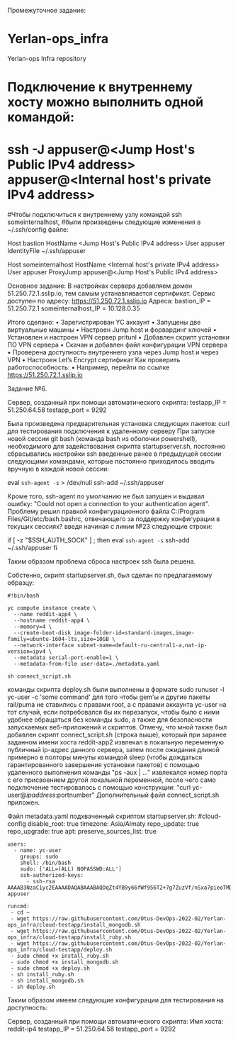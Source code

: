 Промежуточное задание:
# Yerlan-ops_infra
Yerlan-ops Infra repository
# Подключение к внутреннему хосту можно выполнить одной командой:
# ssh -J appuser@<Jump Host's Public IPv4 address> appuser@<Internal host's private IPv4 address>

#Чтобы подключиться к внутреннему узлу командой ssh someinternalhost,
#были произведены следующие изменения в ~/.ssh/config файле:

Host bastion
   HostName <Jump Host's Public IPv4 address>
   User appuser
   IdentityFile ~/.ssh/appuser

Host someinternalhost
   HostName <Internal host's private IPv4 address>
   User appuser
   ProxyJump appuser@<Jump Host's Public IPv4 address>

Основное задание:
В настройках сервера добавляем домен 51.250.72.1.sslip.io, тем самым устанавливается сертификат.
Сервис доступен по адресу:
https://51.250.72.1.sslip.io
Адреса:
bastion_IP = 51.250.72.1
someinternalhost_IP = 10.128.0.35

Итого сделано:
• Зарегистрирован YC аккаунт
• Запущены две виртуальные машины
• Настроен Jump host и форвардинг ключей
• Установлен и настроен VPN сервер pritunl
• Добавлен скрипт установки ПО VPN сервера
• Скачан и добавлен файл конфигурации VPN сервера
• Проверена доступность внутреннего узла через Jump host и через VPN
• Настроен Let’s Encrypt сертификат
Как проверить работоспособность:
• Например, перейти по ссылке https://51.250.72.1.sslip.io

Задание №6.

Сервер, созданный при помощи автоматического скрипта:
testapp_IP = 51.250.64.58
testapp_port = 9292

Была произведена предварительная установка следующих пакетов: curl для тестирования подключения к удаленному серверу
При запуске новой сессии git bash (команда bash из оболочки powershell), необходимого для задействования скрипта startupserver.sh, постоянно сбрасывались настройки ssh введенные ранее в предыдущей сессии следующими командами, которые постоянно приходилось вводить вручную в каждой новой сессии:

eval `ssh-agent -s` > /dev/null
ssh-add ~/.ssh/appuser

Кроме того, ssh-agent по умолчанию не был запущен и выдавал ошибку: "Could not open a connection to your authentication agent".
Проблему решил правкой конфигурационного файла C:/Program Files/Git/etc/bash.bashrc, отвечающего за поддержку конфигурации в текущих сессиях?
введя начиная с линии №23 следующие строки:

if [ -z "$SSH_AUTH_SOCK" ] ; then
    eval `ssh-agent -s`
    ssh-add ~/.ssh/appuser
fi

Таким образом проблема сброса настроек ssh была решена.

Собстенно, скрипт startupserver.sh, был сделан по предлагаемому образцу:

	#!bin/bash

	yc compute instance create \
	  --name reddit-app4 \
	  --hostname reddit-app4 \
	  --memory=4 \
	  --create-boot-disk image-folder-id=standard-images,image-family=ubuntu-1604-lts,size=10GB \
	  --network-interface subnet-name=default-ru-central1-a,nat-ip-version=ipv4 \
	  --metadata serial-port-enable=1 \
	  --metadata-from-file user-data=./metadata.yaml

	sh connect_script.sh

команды скрипта deploy.sh были выполнены в формате sudo runuser -l yc-user -c 'some command' для того чтобы gem'ы и другие пакеты rail/puma не ставились с правами root, а с правами аккаунта yc-user на тот случай, если потребовался бы их перезапуск, чтобы было с ними удобнее обращаться без команды sudo, а также для безопасности запускаемых веб-приложений и скриптов.
Отмечу, что мной также был добавлен скрипт connect_script.sh (строка выше), который при заранее заданном имени хоста reddit-app2 извлекал в локальную переменную публичный ip-адрес данного сервера, затем после ожидания длиной примерно в полторы минуты командой sleep (чтобы дождаться гарантированного завершения установки пакетов) с помощью удаленного выполнения команды "ps -aux | ..." извлекался номер порта с его присвоением другой локальной переменной, после чего само подключение тестировалось с помощью конструкции: "curl yc-user@$ipaddress:$portnumber"
Дополнительный файл connect_script.sh приложен.

Файл metadata.yaml подхваченный скриптом startupserver.sh:
	#cloud-config
	disable_root: true
	timezone: Asia/Almaty
	repo_update: true
	repo_upgrade: true
	apt:
	  preserve_sources_list: true

	users:
	  - name: yc-user
		groups: sudo
		shell: /bin/bash
		sudo: ['ALL=(ALL) NOPASSWD:ALL']
		ssh-authorized-keys:
		  - ssh-rsa AAAAB3NzaC1yc2EAAAADAQABAAABAQDqZt4YB9y66fWf956T2+7g7ZuzVf/nSxa7pieoTMDOPt+MraABHNQwPPPqPGI+8uX6p0tLIEB+2Rq4vQNkpJx4m2gl/F+EfF+lM5rgCrQjFT9RsxhZqY7Jx5ECqHn356ASc19sdy0mNODaOcpefavB+JtynQQORZPTSEYCi97VgX2kBjVQZ6XrUc4jXwKJzWrcD2HJpygRiYzApWrsRCzoiBVbcNWGfbUZ8nEyQEvO45GaP71jqBmTfbGnoomsaJ8vqOJDgaTojDA/Z4GEJvNRp3CaldyVRPlMNUQSEI+BZAu5uxr0ZJFRpIVWFQqIe7MjXZPHz3wDYJJ8YcYrxtl9 appuser

	runcmd:
	 - cd ~
	 - wget https://raw.githubusercontent.com/Otus-DevOps-2022-02/Yerlan-ops_infra/cloud-testapp/install_mongodb.sh
	 - wget https://raw.githubusercontent.com/Otus-DevOps-2022-02/Yerlan-ops_infra/cloud-testapp/install_ruby.sh
	 - wget https://raw.githubusercontent.com/Otus-DevOps-2022-02/Yerlan-ops_infra/cloud-testapp/deploy.sh
	 - sudo chmod +x install_ruby.sh
	 - sudo chmod +x install_mongodb.sh
	 - sudo chmod +x deploy.sh
	 - sh install_ruby.sh
	 - sh install_mongodb.sh
	 - sh deploy.sh


Таким образом имеем следующие конфигурации для тестирования на доступность:

Сервер, созданный при помощи автоматического скрипта:
Имя хоста: reddit-ip4
testapp_IP = 51.250.64.58
testapp_port = 9292
